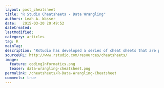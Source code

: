 ```yaml
---
layout: post_cheatsheet
title: "R Studio Cheatsheets - Data Wrangling"
authors: Leah A. Wasser
date:   2015-03-20 20:49:52
dateCreated:   
lastModified:  
category: articles
tag: R
mainTag: 
description: "Rstudio has developed a series of cheat sheets that are pretty nice. My favorite is the data wrangling cheat sheet!"
sourceURL: http://www.rstudio.com/resources/cheatsheets/
image: 
  feature: codingInformatics.png
  teaser: data-wrangling-cheatsheet.png
permalink: /cheatsheets/R-Data-Wrangling-Cheatsheet
comments: true
---
```



